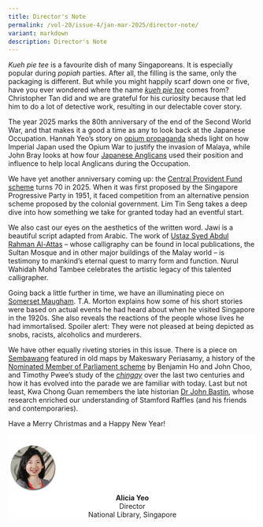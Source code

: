 ```yaml
---
title: Director's Note
permalink: /vol-20/issue-4/jan-mar-2025/director-note/
variant: markdown
description: Director's Note
---
```

_Kueh pie tee_ is a favourite dish of many Singaporeans. It is especially popular during _popiah_ parties. After all, the filling is the same, only the packaging is different. But while you might happily scarf down one or five, have you ever wondered where the name [_kueh pie tee_](/vol-20/issue-4/jan-mar-2025/origins-of-kueh-pie-tee/) comes from? Christopher Tan did and we are grateful for his curiosity because that led him to do a lot of detective work, resulting in our delectable cover story. 

The year 2025 marks the 80th anniversary of the end of the Second World War, and that makes it a good a time as any to look back at the Japanese Occupation. Hannah Yeo’s story on [opium propaganda](/vol-20/issue-4/jan-mar-2025/japanese-opium-propaganda-syonan-shimbun/) sheds light on how Imperial Japan used the Opium War to justify the invasion of Malaya, while John Bray looks at how four [Japanese Anglicans](/vol-20/issue-4/jan-mar-2025/japanese-anglicans-world-war-two-singapore/) used their position and influence to help local Anglicans during the Occupation.

We have yet another anniversary coming up: the [Central Provident Fund scheme](/vol-20/issue-4/jan-mar-2025/central-provident-fund-cpf/) turns 70 in 2025. When it was first proposed by the Singapore Progressive Party in 1951, it faced competition from an alternative pension scheme proposed by the colonial government. Lim Tin Seng takes a deep dive into how something we take for granted today had an eventful start.

We also cast our eyes on the aesthetics of the written word. Jawi is a beautiful script adapted from Arabic. The work of [Ustaz Syed Abdul Rahman Al-Attas](/vol-20/issue-4/jan-mar-2025/ustaz-syed-abdul-rahman-al-attas-calligraphy/) – whose calligraphy can be found in local publications, the Sultan Mosque and in other major buildings of the Malay world – is testimony to mankind’s eternal quest to marry form and function. Nurul Wahidah Mohd Tambee celebrates the artistic legacy of this talented calligrapher.

Going back a little further in time, we have an illuminating piece on [Somerset Maugham](/vol-20/issue-4/jan-mar-2025/william-somerset-maugham-secrets/). T.A. Morton explains how some of his short stories were based on actual events he had heard about when he visited Singapore in the 1920s. She also reveals the reactions of the people whose lives he had immortalised. Spoiler alert: They were not pleased at being depicted as snobs, racists, alcoholics and murderers.

We have other equally riveting stories in this issue. There is a piece on [Sembawang](/vol-20/issue-4/jan-mar-2025/sembawang-maps-singapore/) featured in old maps by Makeswary Periasamy, a history of the [Nominated Member of Parliament scheme](/vol-20/issue-4/jan-mar-2025/nominated-member-of-parliament-nmp/) by Benjamin Ho and John Choo, and Timothy Pwee’s study of the [_chingay_](/vol-20/issue-4/jan-mar-2025/chingay-tai-ge-procession-singapore-penang/) over the last two centuries and how it has evolved into the parade we are familiar with today. Last but not least, Kwa Chong Guan remembers the late historian [Dr John Bastin](/vol-20/issue-4/jan-mar-2025/john-sturgus-bastin-a-memoir/), whose research enriched our understanding of Stamford Raffles (and his friends and contemporaries).

Have a Merry Christmas and a Happy New Year!



<div style="background-color: white;">
<br>
<img src="/images/vol-17-issue-3/Director.png" style="width: 100px; height: 100px;">
<center><b>Alicia Yeo</b><br>Director<br>National Library, Singapore</center>
</div>